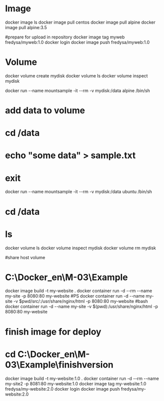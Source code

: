 # Image
docker image ls
docker image pull centos
docker image pull alpine
docker image pull alpine:3.5

#prepare for upload in repository
docker image tag myweb fredysa/myweb:1.0 
docker login
docker image push fredysa/myweb:1.0 

# Volume
docker volume create mydisk 
docker volume ls
docker volume inspect mydisk 

docker run --name mountsample -it --rm -v mydisk:/data alpine /bin/sh 
# add data to volume
# cd /data
# echo "some data" > sample.txt
# exit

docker run --name mountsample -it --rm -v mydisk:/data ubuntu /bin/sh 
# cd /data
# ls
docker volume ls
docker volume inspect mydisk
docker volume rm mydisk

#share host volume
# C:\Docker\_en\M-03\Example
docker image build -t my-website .
docker container run -d --rm --name my-site -p 8080:80 my-website
#PS 
docker container run -d --name my-site -v $pwd/src/:/usr/share/nginx/html -p 8080:80  my-website
#bash
docker container run -d --name my-site -v $(pwd):/usr/share/nginx/html -p 8080:80 my-website

# finish image for deploy
# cd C:\Docker\_en\M-03\Example\finishversion
docker image build -t my-website:1.0 .
docker container run -d --rm --name my-site2 -p 8081:80 my-website:1.0
docker image tag my-website:1.0 fredysa/my-website:2.0
docker login
docker image push fredysa/my-website:2.0
